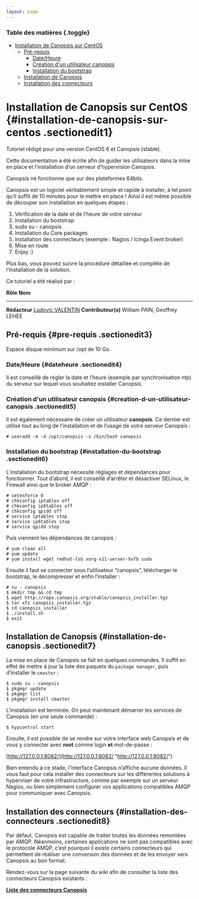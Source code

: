 ```yaml
---
layout: page
---
```


### Table des matières {.toggle}

-   [Installation de Canopsis sur
    CentOS](canopsis-centos-install.html#installation-de-canopsis-sur-centos)
    -   [Pré-requis](canopsis-centos-install.html#pre-requis)
        -   [Date/Heure](canopsis-centos-install.html#dateheure)
        -   [Création d'un utilisateur
            canopsis](canopsis-centos-install.html#creation-d-un-utilisateur-canopsis)
        -   [Installation du
            bootstrap](canopsis-centos-install.html#installation-du-bootstrap)
    -   [Installation de
        Canopsis](canopsis-centos-install.html#installation-de-canopsis)
    -   [Installation des
        connecteurs](canopsis-centos-install.html#installation-des-connecteurs)

Installation de Canopsis sur CentOS {#installation-de-canopsis-sur-centos .sectionedit1}
===================================

Tutoriel rédigé pour une version CentOS 6 et Canopsis (stable).

Cette documentation a été écrite afin de guider les utilisateurs dans la
mise en place et l’installation d’un serveur d’hypervision Canopsis.

Canopsis ne fonctionne que sur des plateformes 64bits.

Canopsis est un logiciel véritablement simple et rapide à installer, à
tel point qu’il suffit de 10 minutes pour le mettre en place ! Ainsi il
est même possible de découper son installation en quelques étapes :

1.  Vérification de la date et de l’heure de votre serveur
2.  Installation du bootstrap
3.  sudo su - canopsis
4.  Installation du Core packages
5.  Installation des connecteurs (exemple : Nagios / Icinga Event
    broker)
6.  Mise en route
7.  Enjoy :)

Plus bas, vous pouvez suivre la procédure détaillée et complète de
l’installation de la solution.

Ce tutoriel a été réalisé par :

  **Rôle**              **Nom**
  --------------------- ---------------------------------------------------------------------------------------------------------------------------------------------------------
  **Rédacteur**         [Ludovic VALENTIN](http://www.monitoring-fr.org/community/members/ludovic-valentin/ "http://www.monitoring-fr.org/community/members/ludovic-valentin/")
  **Contributeur(s)**   William PAIN, Geoffrey LEHEE

Pré-requis {#pre-requis .sectionedit3}
----------

Espace disque minimum sur /opt de 10 Go.

### Date/Heure {#dateheure .sectionedit4}

Il est conseillé de régler la date et l’heure (exemple par
synchronisation ntp) du serveur sur lequel vous souhaitez installer
Canopsis.

### Création d'un utilisateur canopsis {#creation-d-un-utilisateur-canopsis .sectionedit5}

Il est également nécessaire de créer un utilisateur **canopsis**. Ce
dernier est utilisé tout au long de l’installation et de l’usage de
votre serveur Canopsis :

~~~~ {.code}
# useradd -m -d /opt/canopsis -s /bin/bash canopsis
~~~~

### Installation du bootstrap {#installation-du-bootstrap .sectionedit6}

L’installation du bootstrap nécessite réglages et dépendances pour
fonctionner. Tout d’abord, il est conseillé d’arrêter et désactiver
SELinux, le Firewall ainsi que le broker AMQP :

~~~~ {.code}
# setenforce 0
# chkconfig iptables off
# chkconfig ip6tables off
# chkconfig qpidd off
# service iptables stop
# service ip6tables stop
# service qpidd stop
~~~~

Puis viennent les dépendances de canopsis :

~~~~ {.code}
# yum clean all
# yum update
# yum install wget redhat-lsb xorg-x11-server-Xvfb sudo
~~~~

Ensuite il faut se connecter sous l’utilisateur “canopsis”, télécharger
le bootstrap, le décompresser et enfin l’installer :

~~~~ {.code}
# su - canopsis
$ mkdir tmp && cd tmp
$ wget http://repo.canopsis.org/stable/canopsis_installer.tgz
$ tar xfz canopsis_installer.tgz
$ cd canopsis_installer
$ ./install.sh
$ exit
~~~~

Installation de Canopsis {#installation-de-canopsis .sectionedit7}
------------------------

La mise en place de Canopsis se fait en quelques commandes. Il suffit en
effet de mettre à jour la liste des paquets du `package manager`, puis
d’installer le `cmaster` :

~~~~ {.code}
$ sudo su - canopsis
$ pkgmgr update
$ pkgmgr list
$ pkgmgr install cmaster
~~~~

L’installation est terminée. On peut maintenant démarrer les services de
Canopsis (en une seule commande) :

~~~~ {.code}
$ hypcontrol start
~~~~

Ensuite, il est possible de se rendre sur votre interface web Canopsis
et de vous y connecter avec **root** comme login **et** mot-de-passe :

[http://127.0.0.1:8082/](http://127.0.0.1:8082/ "http://127.0.0.1:8082/")

Bien entendu à ce stade, l’interface Canopsis n’affiche aucune données.
Il vous faut pour cela installer des connecteurs sur les différentes
solutions à hyperviser de votre infrastructure, comme par exemple sur un
serveur Nagios, ou bien simplement configurer vos applications
compatibles AMQP pour communiquer avec Canopsis.

Installation des connecteurs {#installation-des-connecteurs .sectionedit8}
----------------------------

Par défaut, Canopsis est capable de traiter toutes les données remontées
par AMQP. Néanmoins, certaines applications ne sont pas compatibles avec
le protocole AMQP, c’est pourquoi il existe certains connecteurs qui
permettent de réaliser une conversion des données et de les envoyer vers
Canopsis au bon format.

Rendez-vous sur la page suivante du wiki afin de consulter la liste des
connecteurs Canopsis existants :

**[Liste des connecteurs
Canopsis](../../../canopsis/canopsis-connectors.html "canopsis:canopsis-connectors")**
